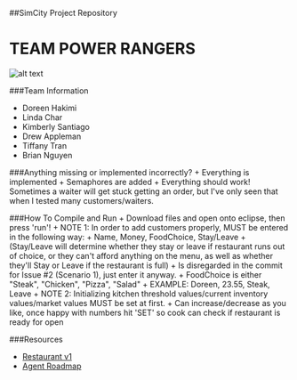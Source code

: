 ##SimCity Project Repository

# TEAM POWER RANGERS
![alt text](http://in10words.files.wordpress.com/2013/08/mmpr_rangers.jpg "Team Power Ranger")


###Team Information
  + Doreen Hakimi
  + Linda Char
  + Kimberly Santiago
  + Drew Appleman
  + Tiffany Tran
  + Brian Nguyen 
  
###Anything missing or implemented incorrectly?
	+ Everything is implemented
	+ Semaphores are added
	+ Everything should work! Sometimes a waiter will get stuck getting an order, but I've only seen that when I tested many customers/waiters.


###How To Compile and Run
	+ Download files and open onto eclipse, then press 'run'!
	+ NOTE 1: In order to add customers properly, MUST be entered in the following way:
	+ 		Name, Money, FoodChoice, Stay/Leave 
	+		(Stay/Leave will determine whether they stay or leave if restaurant runs out of choice, or they can't afford anything on the menu, as well as whether they'll Stay or Leave if the restaurant is full)
	+			Is disregarded in the commit for Issue #2 (Scenario 1), just enter it anyway.
	+		FoodChoice is either "Steak", "Chicken", "Pizza", "Salad"
	+		EXAMPLE: Doreen, 23.55, Steak, Leave
	+ NOTE 2: Initializing kitchen threshold values/current inventory values/market values MUST be set at first.
	+		Can increase/decrease as you like, once happy with numbers hit 'SET' so cook can check if restaurant is ready for open
	
###Resources
  + [Restaurant v1](http://www-scf.usc.edu/~csci201/readings/restaurant-v1.html)
  + [Agent Roadmap](http://www-scf.usc.edu/~csci201/readings/agent-roadmap.html)
